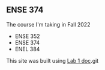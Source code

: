 ## ENSE 374

The course I'm taking in Fall 2022
* ENSE 352
* ENSE 374
* ENEL 384

This site was built using [Lab 1 doc](https://adamtilson.github.io/labs/ense-374/lab-1/#part5highqualitygithubrepos).git